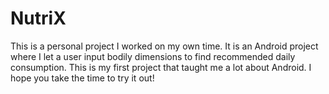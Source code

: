 # NutriX
This is a personal project I worked on my own time. It is an Android project where I let a user input bodily dimensions to find 
recommended daily consumption. This is my first project that taught me a lot about Android. I hope you take the time to try it out!
